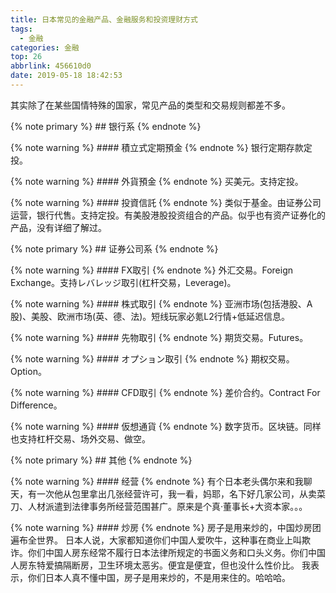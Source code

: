 ```yaml
---
title: 日本常见的金融产品、金融服务和投资理财方式
tags:
  - 金融
categories: 金融
top: 26
abbrlink: 456610d0
date: 2019-05-18 18:42:53
---
```

其实除了在某些国情特殊的国家，常见产品的类型和交易规则都差不多。<!--more-->

{% note primary %}
    ## 银行系
{% endnote %}

{% note warning %}
    #### 積立式定期預金
{% endnote %}
银行定期存款定投。

{% note warning %}
    #### 外貨預金
{% endnote %}
买美元。支持定投。

{% note warning %}
    #### 投資信託
{% endnote %}
类似于基金。由证券公司运营，银行代售。支持定投。有美股港股投资组合的产品。似乎也有资产证券化的产品，没有详细了解过。

{% note primary %}
    ## 证券公司系
{% endnote %}

{% note warning %}
    #### FX取引
{% endnote %}
外汇交易。Foreign Exchange。支持レバレッジ取引(杠杆交易，Leverage)。

{% note warning %}
    #### 株式取引
{% endnote %}
亚洲市场(包括港股、A股)、美股、欧洲市场(英、德、法)。短线玩家必氪L2行情+低延迟信息。

{% note warning %}
    #### 先物取引
{% endnote %}
期货交易。Futures。

{% note warning %}
    #### オプション取引
{% endnote %}
期权交易。Option。

{% note warning %}
    #### CFD取引
{% endnote %}
差价合约。Contract For Difference。

{% note warning %}
    #### 仮想通貨
{% endnote %}
数字货币。区块链。同样也支持杠杆交易、场外交易、做空。

{% note primary %}
    ## 其他
{% endnote %}

{% note warning %}
    #### 经营
{% endnote %}
有个日本老头偶尔来和我聊天，有一次他从包里拿出几张经营许可，我一看，妈耶，名下好几家公司，从卖菜刀、人材派遣到法律事务所经营范围甚广。原来是个真·董事长+大资本家。。。

{% note warning %}
    #### 炒房
{% endnote %}
房子是用来炒的，中国炒房团遍布全世界。
日本人说，大家都知道你们中国人爱吹牛，这种事在商业上叫欺诈。你们中国人房东经常不履行日本法律所规定的书面义务和口头义务。你们中国人房东特爱搞隔断房，卫生环境太恶劣。便宜是便宜，但也没什么性价比。
我表示，你们日本人真不懂中国，房子是用来炒的，不是用来住的。哈哈哈。